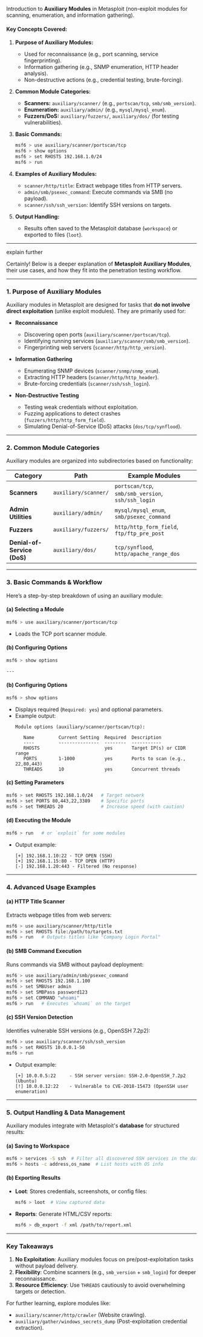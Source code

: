 


Introduction to **Auxiliary Modules** in Metasploit (non-exploit modules for scanning, enumeration, and information gathering).  

#### **Key Concepts Covered:**  
1. **Purpose of Auxiliary Modules:**  
   - Used for reconnaissance (e.g., port scanning, service fingerprinting).  
   - Information gathering (e.g., SNMP enumeration, HTTP header analysis).  
   - Non-destructive actions (e.g., credential testing, brute-forcing).  

2. **Common Module Categories:**  
   - **Scanners:** `auxiliary/scanner/` (e.g., `portscan/tcp`, `smb/smb_version`).  
   - **Enumeration:** `auxiliary/admin/` (e.g., `mysql/mysql_enum`).  
   - **Fuzzers/DoS:** `auxiliary/fuzzers/`, `auxiliary/dos/` (for testing vulnerabilities).  

3. **Basic Commands:**  
   ```bash
   msf6 > use auxiliary/scanner/portscan/tcp
   msf6 > show options
   msf6 > set RHOSTS 192.168.1.0/24
   msf6 > run
   ```

4. **Examples of Auxiliary Modules:**  
   - `scanner/http/title`: Extract webpage titles from HTTP servers.  
   - `admin/smb/psexec_command`: Execute commands via SMB (no payload).  
   - `scanner/ssh/ssh_version`: Identify SSH versions on targets.  

5. **Output Handling:**  
   - Results often saved to the Metasploit database (`workspace`) or exported to files (`loot`).  

---

explain further


Certainly! Below is a deeper explanation of **Metasploit Auxiliary Modules**, their use cases, and how they fit into the penetration testing workflow.

---

### **1. Purpose of Auxiliary Modules**
Auxiliary modules in Metasploit are designed for tasks that **do not involve direct exploitation** (unlike exploit modules). They are primarily used for:
- **Reconnaissance**  
  - Discovering open ports (`auxiliary/scanner/portscan/tcp`).  
  - Identifying running services (`auxiliary/scanner/smb/smb_version`).  
  - Fingerprinting web servers (`scanner/http/http_version`).  

- **Information Gathering**  
  - Enumerating SNMP devices (`scanner/snmp/snmp_enum`).  
  - Extracting HTTP headers (`scanner/http/http_header`).  
  - Brute-forcing credentials (`scanner/ssh/ssh_login`).  

- **Non-Destructive Testing**  
  - Testing weak credentials without exploitation.  
  - Fuzzing applications to detect crashes (`fuzzers/http/http_form_field`).  
  - Simulating Denial-of-Service (DoS) attacks (`dos/tcp/synflood`).  

---

### **2. Common Module Categories**
Auxiliary modules are organized into subdirectories based on functionality:

| Category | Path | Example Modules |
|----------|------|----------------|
| **Scanners** | `auxiliary/scanner/` | `portscan/tcp`, `smb/smb_version`, `ssh/ssh_login` |
| **Admin Utilities** | `auxiliary/admin/` | `mysql/mysql_enum`, `smb/psexec_command` |
| **Fuzzers** | `auxiliary/fuzzers/` | `http/http_form_field`, `ftp/ftp_pre_post` |
| **Denial-of-Service (DoS)** | `auxiliary/dos/` | `tcp/synflood`, `http/apache_range_dos` |

---

### **3. Basic Commands & Workflow**
Here’s a step-by-step breakdown of using an auxiliary module:

#### **(a) Selecting a Module**
```bash
msf6 > use auxiliary/scanner/portscan/tcp
```
- Loads the TCP port scanner module.

#### **(b) Configuring Options**
```bash
msf6 > show options

---

```


 #### **(b) Configuring Options**  
```bash
msf6 > show options
```
- Displays required (`Required: yes`) and optional parameters.  
- Example output:
  ```
  Module options (auxiliary/scanner/portscan/tcp):

     Name         Current Setting  Required  Description
     ----         ---------------  --------  -----------
     RHOSTS                        yes       Target IP(s) or CIDR range
     PORTS        1-1000           yes       Ports to scan (e.g., 22,80,443)
     THREADS      10               yes       Concurrent threads
  ```

#### **(c) Setting Parameters**  
```bash
msf6 > set RHOSTS 192.168.1.0/24   # Target network
msf6 > set PORTS 80,443,22,3389    # Specific ports 
msf6 > set THREADS 20              # Increase speed (with caution)
```

#### **(d) Executing the Module**  
```bash
msf6 > run   # or `exploit` for some modules
```
- Output example:
  ```
  [+] 192.168.1.10:22 - TCP OPEN (SSH)
  [+] 192.168.1.15:80 - TCP OPEN (HTTP)
  [-] 192.168.1.20:443 - Filtered (No response)
  ```

---

### **4. Advanced Usage Examples**
#### **(a) HTTP Title Scanner**  
Extracts webpage titles from web servers:
```bash
msf6 > use auxiliary/scanner/http/title  
msf6 > set RHOSTS file:/path/to/targets.txt  
msf6 > run   # Outputs titles like "Company Login Portal"
```

#### **(b) SMB Command Execution**  
Runs commands via SMB without payload deployment:
```bash
msf6 > use auxiliary/admin/smb/psexec_command  
msf6 > set RHOSTS 192.168.1.100  
msf6 > set SMBUser admin  
msf6 > set SMBPass password123  
msf6 > set COMMAND "whoami"  
msf6 > run   # Executes `whoami` on the target
```


#### **(c) SSH Version Detection**  
Identifies vulnerable SSH versions (e.g., OpenSSH 7.2p2):  
```bash
msf6 > use auxiliary/scanner/ssh/ssh_version  
msf6 > set RHOSTS 10.0.0.1-50  
msf6 > run  
```
- Output example:  
  ```
  [+] 10.0.0.5:22     - SSH server version: SSH-2.0-OpenSSH_7.2p2 (Ubuntu)  
  [!] 10.0.0.12:22    - Vulnerable to CVE-2018-15473 (OpenSSH user enumeration)  
  ```

---

### **5. Output Handling & Data Management**  
Auxiliary modules integrate with Metasploit's **database** for structured results:  

#### **(a) Saving to Workspace**  
```bash
msf6 > services -S ssh  # Filter all discovered SSH services in the database  
msf6 > hosts -c address,os_name  # List hosts with OS info  
```

#### **(b) Exporting Results**  
- **Loot**: Stores credentials, screenshots, or config files:  
  ```bash
  msf6 > loot  # View captured data  
  ```
- **Reports**: Generate HTML/CSV reports:  
  ```bash
  msf6 > db_export -f xml /path/to/report.xml  
  ```

---

### **Key Takeaways**  
1. **No Exploitation**: Auxiliary modules focus on pre/post-exploitation tasks without payload delivery.  
2. **Flexibility**: Combine scanners (e.g., `smb_version` + `smb_login`) for deeper reconnaissance.  
3. **Resource Efficiency**: Use `THREADS` cautiously to avoid overwhelming targets or detection.  

For further learning, explore modules like:  
- `auxiliary/scanner/http/crawler` (Website crawling).  
- `auxiliary/gather/windows_secrets_dump` (Post-exploitation credential extraction).  

